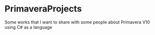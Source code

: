 # PrimaveraProjects
Some works that I want to share with some people about Primavera V10 using C# as a language
